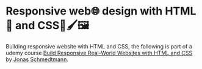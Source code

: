 # Responsive web🌐 design with HTML🦴 and CSS🎨🖌️🖼️
Building responsive website with HTML and CSS, the following is part of a udemy course [
Build Responsive Real-World Websites with HTML and CSS]( https://www.udemy.com/course/design-and-develop-a-killer-website-with-html5-and-css3/learn/lecture/27512178#overview) by [Jonas Schmedtmann](https://www.udemy.com/user/jonasschmedtmann/).
